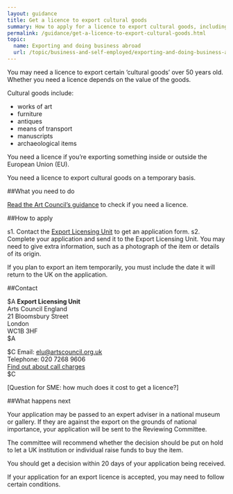 ```yaml
---
layout: guidance
title: Get a licence to export cultural goods
summary: How to apply for a licence to export cultural goods, including antiques, furniture and archeological items.
permalink: /guidance/get-a-licence-to-export-cultural-goods.html
topic:
  name: Exporting and doing business abroad
  url: /topic/business-and-self-employed/exporting-and-doing-business-abroad.html
---
```

  
You may need a licence to export certain ‘cultural goods’ over 50 years old. Whether you need a licence depends on the value of the goods.

Cultural goods include:

- works of art
- furniture
- antiques
- means of transport
- manuscripts
- archaeological items

You need a licence if you’re exporting something inside or outside the European Union (EU). 

You need a licence to export cultural goods on a temporary basis.


##What you need to do

[Read the Art Council’s guidance](http://www.artscouncil.org.uk/what-we-do/supporting-museums/cultural-property/export-controls/export-licensing/) to check if you need a licence. 

##How to apply

s1. Contact the [Export Licensing Unit](/link) to get an application form.
s2. Complete your application and send it to the Export Licensing Unit. You may need to give extra information, such as a photograph of the item or details of its origin. 

If you plan to export an item temporarily, you must include the date it will return to the UK on the application.

##Contact

$A
**Export Licensing Unit**    
Arts Council England    
21 Bloomsbury Street    
London   
WC1B 3HF   
$A

$C
Email: <elu@artscouncil.org.uk>   
Telephone: 020 7268 9606    
[Find out about call charges](/call-charges)   
$C

[Question for SME: how much does it cost to get a licence?]

##What happens next

Your application may be passed to an expert adviser in a national museum or gallery. If they are against the export on the grounds of national importance, your application will be sent to the Reviewing Committee.

The committee will recommend whether the decision should be put on hold to let a UK institution or individual raise funds to buy the item.

You should get a decision within 20 days of your application being received.

If your application for an export licence is accepted, you may need to follow certain conditions.

